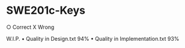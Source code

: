 # SWE201c-Keys
○ Correct
X Wrong

W.I.P.
• Quality in Design.txt 94%
• Quality in Implementation.txt 93%
